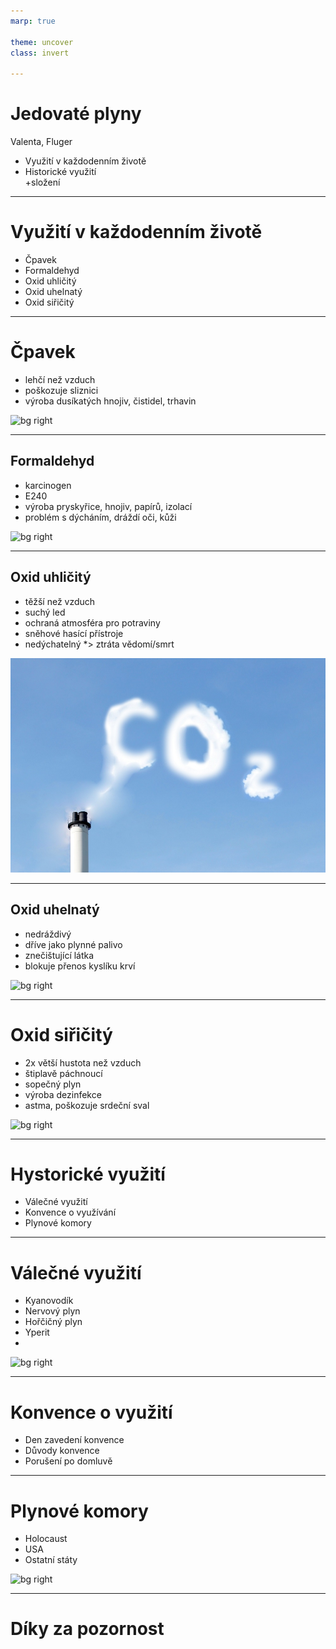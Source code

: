 ```yaml
---
marp: true

theme: uncover
class: invert

---
```



# Jedovaté plyny

Valenta, Fluger

* Využití v každodenním životě 
* Historické využití  
+složení 

---

# Využití v každodenním životě

* Čpavek
* Formaldehyd
* Oxid uhličitý
* Oxid uhelnatý
* Oxid siřičitý

---

# Čpavek

* lehčí než vzduch
* poškozuje sliznici
* výroba dusíkatých hnojiv, čistidel, trhavin

![bg right](310010.gif)

---

## Formaldehyd

* karcinogen
* E240
* výroba pryskyřice, hnojiv, papírů, izolací
* problém s dýcháním, dráždí oči, kůži

![bg right](formaldehyde-1087x1536.png)

---

## Oxid uhličitý

* těžší než vzduch
* suchý led 
* ochraná atmosféra pro potraviny
* sněhové hasící přístroje
* nedýchatelný *> ztráta vědomí/smrt

![bg right](Depositphotos_5927198_xl-2015%20%E2%80%93%201.jpg)

---

## Oxid uhelnatý

* nedráždivý
* dříve jako plynné palivo
* znečištující látka
* blokuje přenos kyslíku krví

![bg right](1280x1280_main_photo_lahev_oxid_uh.png)

---

# Oxid siřičitý

* 2x větší hustota než vzduch
* štiplavě páchnoucí
* sopečný plyn
* výroba dezinfekce
* astma, poškozuje srdeční sval

![bg right](kour.jpg)

---

# Hystorické využití

* Válečné využití 
* Konvence o využívání 
* Plynové komory

---

# Válečné využití

* Kyanovodík
* Nervový plyn
* Hořčičný plyn
* Yperit
* 
![bg right](plyn_-canada-april-1915.jpg)

---

# Konvence o využití

* Den zavedení konvence
* Důvody konvence
* Porušení po domluvě

---

# Plynové komory

* Holocaust 
* USA 
* Ostatní státy

![bg right](download.jpeg)

---

# Díky za pozornost